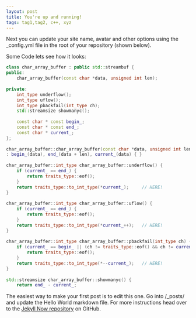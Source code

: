 ```yaml
---
layout: post
title: You're up and running!
tags: tag1,tag2, c++, xyz
---
```


Next you can update your site name, avatar and other options using the _config.yml file in the root of your repository (shown below).

Some Code lets see how it looks:

```cpp
class char_array_buffer : public std::streambuf {
public:
    char_array_buffer(const char *data, unsigned int len);
 
private:
    int_type underflow();
    int_type uflow();
    int_type pbackfail(int_type ch);
    std::streamsize showmanyc();
 
    const char * const begin_;
    const char * const end_;
    const char * current_;
};
 
char_array_buffer::char_array_buffer(const char *data, unsigned int len)
: begin_(data), end_(data + len), current_(data) { }
 
char_array_buffer::int_type char_array_buffer::underflow() {
    if (current_ == end_) {
        return traits_type::eof();
    }
    return traits_type::to_int_type(*current_);     // HERE!
}
 
char_array_buffer::int_type char_array_buffer::uflow() {
    if (current_ == end_) {
        return traits_type::eof();
    }
    return traits_type::to_int_type(*current_++);   // HERE!
}
 
char_array_buffer::int_type char_array_buffer::pbackfail(int_type ch) {
    if (current_ == begin_ || (ch != traits_type::eof() && ch != current_[-1])) {
        return traits_type::eof();
    }
    return traits_type::to_int_type(*--current_);   // HERE!
}
 
std::streamsize char_array_buffer::showmanyc() {
    return end_ - current_;
```

The easiest way to make your first post is to edit this one. Go into /_posts/ and update the Hello World markdown file. For more instructions head over to the [Jekyll Now repository](https://github.com/barryclark/jekyll-now) on GitHub.
